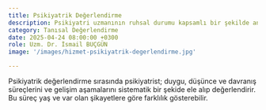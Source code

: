 ```yaml
---
title: Psikiyatrik Değerlendirme
description: Psikiyatri uzmanının ruhsal durumu kapsamlı bir şekilde anlamak için yaptığı detaylı inceleme sürecidir.
category: Tanısal Değerlendirme
date: 2025-04-24 08:00:00 +0300
role: Uzm. Dr. İsmail BUÇGÜN
image: '/images/hizmet-psikiyatrik-degerlendirme.jpg'

---
```


Psikiyatrik değerlendirme sırasında psikiyatrist; duygu, düşünce ve davranış süreçlerini ve gelişim aşamalarını sistematik bir şekide ele alıp değerlendirir. Bu süreç yaş ve var olan şikayetlere göre farklılık gösterebilir.